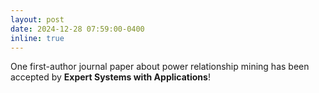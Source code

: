```yaml
---
layout: post
date: 2024-12-28 07:59:00-0400
inline: true
---
```


One first-author journal paper about power relationship mining has been accepted by **Expert Systems with Applications**!
